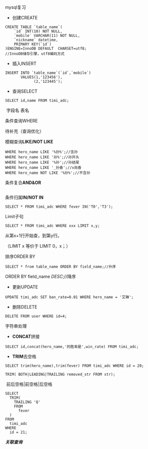mysql复习



* 创建CREATE

```mysql
CREATE TABLE `table_name`(
    `id` INT(10) NOT NULL,
    `mobile` VARCHAR(11) NOT NULL,
    `nickname` datetime,
    PRIMARY KEY(`id`)
)ENGINE=InnoDB DEFAULT  CHARSET=utf8;
//InnoDB储存引擎，utf8编码方式
```



* 插入INSERT

```mysql
INSERT INTO `table_name`(`id`,`mobile`)
       VALUES(1,'123456'),
             (2,'123445');
```



* 查询SELECT

```mysql
SELECT id,name FROM timi_adc;
```

​                  字段名                 表名



条件查询WHERE

待补充（查询优化）

模糊查询**LIKE/NOT LIKE**

```mysql
WHERE hero_name LIKE '%孙%';//含孙
WHERE hero_name LIKE '孙%';//孙开头
WHERE hero_name LIKE '%孙';//孙结尾
WHERE hero_name LIKE '_孙香';//x尚香
WHERE hero_name NOT LIKE '%孙%';//不含孙
```

条件复合**AND&OR**

```mysql

```

条件归属**IN/NOT IN**

```mysql
SELECT * FROM timi_adc WHERE fever IN('T0','T3');
```



Limit子句

```mysql
SELECT * FROM timi_adc WHERE xxx LIMIT x,y;
```

从第x+1行开始查，到第y行。

（LIMIT x   等价于  LIMIT 0，x；）



排序ORDER BY

```mysql
SELECT * from table_name ORDER BY field_name;//升序
```

ORDER BY field_name *DESC*;//降序



* 更新UPDATE

```mysql
UPDATE timi_adc SET ban_rate=0.01 WHERE hero_name = '艾琳';
```

* 删除DELETE

```mysql
DELETE FROM user WHERE id=4;
```





字符串处理

* **CONCAT**拼接

```mysql
SELECT id,concat(hero_name,'的胜率是',win_rate) FROM timi_adc;
```

* **TRIM**去空格

```mysql
SELECT trim(hero_name),trim(fever) FROM timi_adc WHERE id = 20;
```



```mysql
TRIM( BOTH|LEADING|TRAILING removed_str FROM str);
```

​              前后空格|前空格|后空格

```mysql
SELECT
  TRIM(
    TRAILING 'Q'
    FROM
      fever
  )
FROM
  timi_adc
WHERE
  id = 21;
```



***关联查询***










